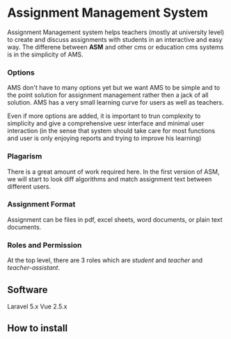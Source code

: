 # Assignment Management System

Assignment Management system helps teachers (mostly at university level) to create and discuss assignments with students in an interactive and easy way. The differene between **ASM** and other cms or education cms systems is in the simplicity of AMS.

### Options

AMS don't have to many options yet but we want AMS to be simple and to the point solution for assignment management rather then a jack of all solution. AMS has a very small learning curve for users as well as teachers.

Even if more options are added, it is important to trun complexity to simplicity and give a comprehensive uesr interface and minimal user interaction (in the sense that system should take care for most functions and user is only enjoying reports and trying to improve his learning)

### Plagarism

There is a great amount of work required here. In the first version of ASM, we will start to look diff algorithms and match assignment text between different users.

### Assignment Format

Assignment can be files in pdf, excel sheets, word documents, or plain text documents.

### Roles and Permission
At the top level, there are 3 roles which are *student* and *teacher* and *teacher-assistant*.

## Software 

Laravel 5.x
Vue 2.5.x


## How to install
